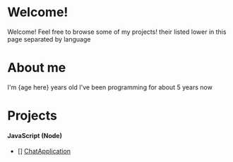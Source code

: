 # Welcome!

Welcome! Feel free to browse some of my projects! their listed lower in this page separated by language

# About me

I'm {age here} years old I've been programming for about 5 years now

# Projects

#### JavaScript (Node)

- [] [ChatApplication](https://github.com/KingCosmic/ChatApplication)
